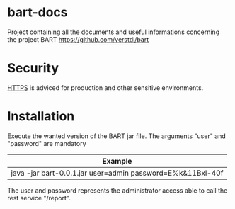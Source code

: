 # bart-docs
Project containing all the documents and useful informations concerning the project BART https://github.com/verstdi/bart

# Security
[HTTPS](https://github.com/verstdi/bart-docs/blob/master/https.md) is adviced for production and other sensitive environments.

# Installation
Execute the wanted version of the BART jar file. The arguments "user" and "password" are mandatory

Example |
------------ | 
java -jar bart-0.0.1.jar user=admin password=E%k&11Bxl-40f|

The user and password represents the administrator access able to call the rest service "/report".
